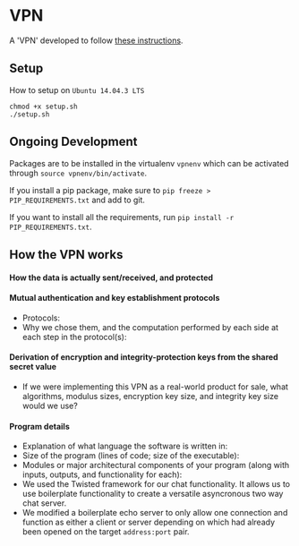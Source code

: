 # VPN

A 'VPN' developed to follow [these instructions](http://courses.ece.ubc.ca/cpen442/assignments/vpn.html "CPEN 442").

## Setup

How to setup on `Ubuntu 14.04.3 LTS`

```
chmod +x setup.sh
./setup.sh
```

## Ongoing Development

Packages are to be installed in the virtualenv `vpnenv` which can be activated through `source vpnenv/bin/activate`.

If you install a pip package, make sure to `pip freeze > PIP_REQUIREMENTS.txt` and add to git.

If you want to install all the requirements, run `pip install -r PIP_REQUIREMENTS.txt`.

## How the VPN works

#### How the data is actually sent/received, and protected

#### Mutual authentication and key establishment protocols

 * Protocols:
 * Why we chose them, and the computation performed by each side at each step in the protocol(s):

#### Derivation of encryption and integrity-protection keys from the shared secret value

 * If we were implementing this VPN as a real-world product for sale, what algorithms, modulus sizes, encryption key size, and integrity key size would we use?

#### Program details

 * Explanation of what language the software is written in:
 * Size of the program (lines of code; size of the executable):
 * Modules or major architectural components of your program (along with inputs, outputs, and functionality for each):
  * We used the Twisted framework for our chat functionality.  It allows us to use boilerplate functionality to create a versatile asyncronous two way chat server.
  * We modified a boilerplate echo server to only allow one connection and function as either a client or server depending on which had already been opened on the target `address:port` pair.
